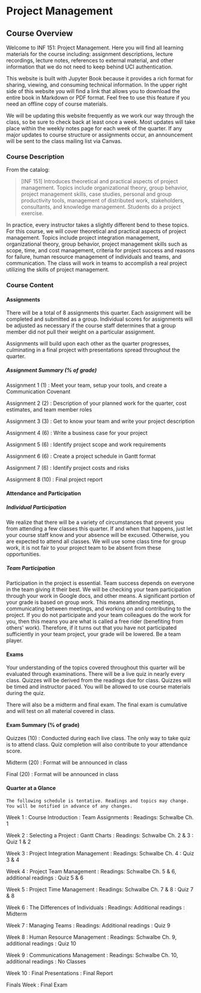 Project Management
============================

## Course Overview

Welcome to INF 151: Project Management. Here you will find all learning materials for the course including: assignment descriptions, lecture recordings, lecture notes, references to external material, and other information that we do not need to keep behind UCI authentication.

This website is built with Jupyter Book because it provides a rich format for sharing, viewing, and consuming technical information. In the upper right side of this website you will find a link that allows you to download the entire book in Markdown or PDF format. Feel free to use this feature if you need an offline copy of course materials. 

We will be updating this website frequently as we work our way through the class, so be sure to check back at least once a week. Most updates will take place within the weekly notes page for each week of the quarter. If any major updates to course structure or assignments occur, an announcement will be sent to the class mailing list via Canvas.

### Course Description

From the catalog:

> [INF 151] Introduces theoretical and practical aspects of project management. Topics include organizational theory, group behavior, project management skills, case studies, personal and group productivity tools, management of distributed work, stakeholders, consultants, and knowledge management. Students do a project exercise.

In practice, every instructor takes a slightly different bend to these topics. For this course, we will cover theoretical and practical aspects of project management. Topics include project integration management, organizational theory, group behavior, project management skills such as scope, time, and cost management, criteria for project success and reasons for failure, human resource management of individuals and teams, and communication. The class will work in teams to accomplish a real project utilizing the skills of project management.

### Course Content

#### Assignments

There will be a total of 8 assignments this quarter. Each assignment will be completed and submitted as a group. Individual scores for assignments will be adjusted as necessary if the course staff determines that a group member did not pull their weight on a particular assignment.

Assignments will build upon each other as the quarter progresses, culminating in a final project with presentations spread throughout the quarter.

##### Assignment Summary (% of grade)
Assignment 1 (1)
: Meet your team, setup your tools, and create a Communication Covenant

Assignment 2 (2)
: Description of your planned work for the quarter, cost estimates, and team member roles
 
Assignment 3 (3)
: Get to know your team and write your project description

Assignment 4 (6)
: Write a business case for your project

Assignment 5 (6)
: Identify project scope and work requirements

Assignment 6 (6)
: Create a project schedule in Gantt format

Assignment 7 (6)
: Identify project costs and risks

Assignment 8 (10)
: Final project report

#### Attendance and Participation

##### Individual Participation

We realize that there will be a variety of circumstances that prevent you from attending a few classes this quarter. If and when that happens, just let your course staff know and your absence will be excused. Otherwise, you are expected to attend all classes. We will use some class time for group work, it is not fair to your project team to be absent from these opportunities.

##### Team Participation

Participation in the project is essential.  Team success depends on everyone in the team giving it their best. We will be checking your team participation through your work in Google docs, and other means.  A significant portion of your grade is based on group work. This means attending meetings, communicating between meetings, and working on and contributing to the project. If you do not participate and your team colleagues do the work for you, then this means you are what is called a free rider (benefiting from others' work). Therefore, if it turns out that you have not participated sufficiently in your team project, your grade will be lowered. Be a team player.

#### Exams

Your understanding of the topics covered throughout this quarter will be evaluated through examinations. There will be a live quiz in nearly every class. Quizzes will be derived from the readings due for class. Quizzes will be timed and instructor paced. You will be allowed to use course materials during the quiz.

There will also be a midterm and final exam. The final exam is cumulative and will test on all material covered in class.

#### Exam Summary (% of grade)

Quizzes (10)
: Conducted during each live class. The only way to take quiz is to attend class. Quiz completion will also contribute to your attendance score.

Midterm (20)
: Format will be announced in class

Final (20)
: Format will be announced in class

#### Quarter at a Glance

```{note}
The following schedule is tentative. Readings and topics may change. You will be notified in advance of any changes.
```

Week 1
: Course Introduction
: Team Assignments
: Readings: Schwalbe Ch. 1

Week 2
: Selecting a Project
: Gantt Charts
: Readings: Schwalbe Ch. 2 & 3
: Quiz 1 & 2

Week 3
: Project Integration Management
: Readings: Schwalbe Ch. 4
: Quiz 3 & 4

Week 4
: Project Team Management
: Readings: Schwalbe Ch. 5 & 6, additional readings
: Quiz 5 & 6

Week 5
: Project Time Management
: Readings: Schwalbe Ch. 7 & 8
: Quiz 7 & 8

Week 6
: The Differences of Individuals
: Readings: Additional readings
: Midterm

Week 7
: Managing Teams
: Readings: Additional readings
: Quiz 9

Week 8
: Human Resource Management
: Readings: Schwalbe Ch. 9, additional readings
: Quiz 10

Week 9
: Communications Management
: Readings: Schwalbe Ch. 10, additional readings
: No Classes

Week 10
: Final Presentations
: Final Report

Finals Week
: Final Exam
